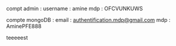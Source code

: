 compt admin :
  username : amine
  mdp : OFCVUNKUWS

compte mongoDB :
  email : authentification.mdp@gmail.com
  mdp : AminePFE888

  teeeeest
